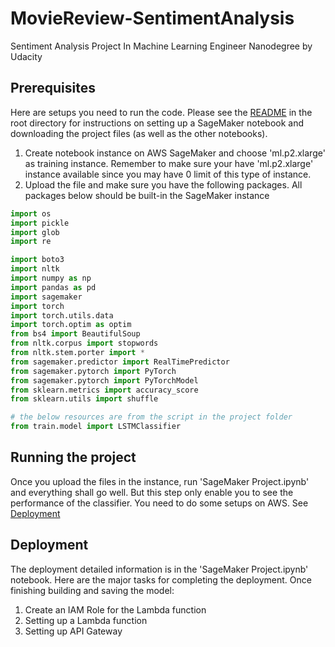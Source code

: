 # MovieReview-SentimentAnalysis
Sentiment Analysis Project In Machine Learning Engineer Nanodegree by Udacity

## Prerequisites
Here are setups you need to run the code. Please see the [README](https://github.com/udacity/sagemaker-deployment/tree/master/README.md) in the root directory for instructions on setting up a SageMaker notebook and downloading the project files (as well as the other notebooks).
1. Create notebook instance on AWS SageMaker and choose 'ml.p2.xlarge' as training instance. Remember to make sure your have 'ml.p2.xlarge' instance available since you may have 0 limit of this type of instance.
2. Upload the file and make sure you have the following packages. All packages below should be built-in the SageMaker instance
```Python
import os
import pickle
import glob
import re

import boto3
import nltk
import numpy as np
import pandas as pd
import sagemaker
import torch
import torch.utils.data
import torch.optim as optim
from bs4 import BeautifulSoup
from nltk.corpus import stopwords
from nltk.stem.porter import *
from sagemaker.predictor import RealTimePredictor
from sagemaker.pytorch import PyTorch
from sagemaker.pytorch import PyTorchModel
from sklearn.metrics import accuracy_score
from sklearn.utils import shuffle

# the below resources are from the script in the project folder
from train.model import LSTMClassifier
```
## Running the project
Once you upload the files in the instance, run 'SageMaker Project.ipynb' and everything shall go well. But this step only enable you to see the performance of the classifier. You need to do some setups on AWS. See [Deployment](##Deployment)

## Deployment
The deployment detailed information is in the 'SageMaker Project.ipynb' notebook. Here are the major tasks for completing the deployment. Once finishing building and saving the model:
1. Create an IAM Role for the Lambda function
2. Setting up a Lambda function
3. Setting up API Gateway
